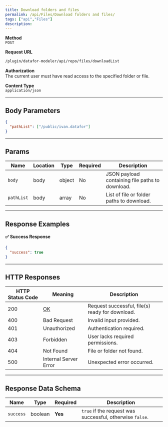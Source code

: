 ```yaml
---
title: Download folders and files
permalink: /api/Files/Download folders and files/
tags: ["api","Files"]
description:
---
```


**Method**  
`POST`

**Request URL**
```html
/plugin/datafor-modeler/api/repo/files/downloadList
```

**Authorization**  
The current user must have read access to the specified folder or file.

**Content Type**  
`application/json`

---

## **Body Parameters**

```json
{
  "pathList": ["/public/ivan.datafor"]
}
```

---

## **Params**

| Name       | Location | Type   | Required | Description |
|------------|----------|--------|----------|-------------|
| `body`     | body     | object | No       | JSON payload containing file paths to download. |
| `pathList` | body     | array  | No       | List of file or folder paths to download. |

---

## **Response Examples**

#### ✅ **Success Response**
```json
{
  "success": true
}
```

---

## **HTTP Responses**

| HTTP Status Code | Meaning                                                 | Description |
|------------------|---------------------------------------------------------|-------------|
| 200              | [OK](https://tools.ietf.org/html/rfc7231#section-6.3.1) | Request successful, file(s) ready for download. |
| 400              | Bad Request                                             | Invalid input provided. |
| 401              | Unauthorized                                            | Authentication required. |
| 403              | Forbidden                                               | User lacks required permissions. |
| 404              | Not Found                                               | File or folder not found. |
| 500              | Internal Server Error                                   | Unexpected error occurred. |

---

## **Response Data Schema**

| Name      | Type    | Required | Description |
|-----------|--------|----------|-------------|
| `success` | boolean | **Yes**  | `true` if the request was successful, otherwise `false`. |